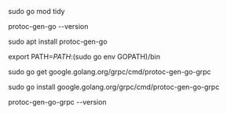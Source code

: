 sudo go mod tidy

protoc-gen-go --version

sudo apt install protoc-gen-go


export PATH=$PATH:$(sudo go env GOPATH)/bin

sudo go get google.golang.org/grpc/cmd/protoc-gen-go-grpc

sudo go install google.golang.org/grpc/cmd/protoc-gen-go-grpc

protoc-gen-go-grpc --version